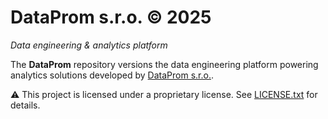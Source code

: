 # DataProm s.r.o. © 2025  
*Data engineering & analytics platform*

The **DataProm** repository versions the data engineering platform powering analytics solutions developed by [DataProm s.r.o.](https://www.dataprom.online).

⚠️ This project is licensed under a proprietary license. See [LICENSE.txt](./LICENSE.txt) for details.
